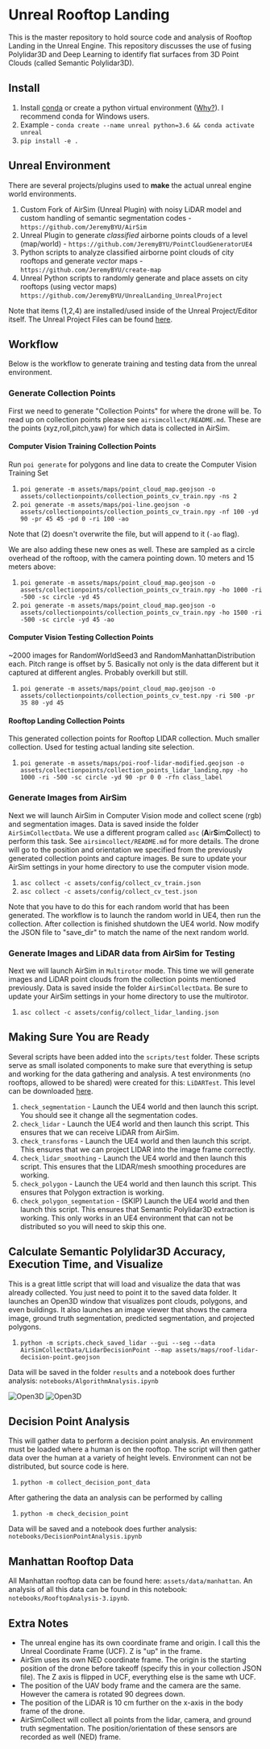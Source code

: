 # Unreal Rooftop Landing

This is the master repository to hold source code and analysis of Rooftop Landing in the Unreal Engine. This repository discusses the use of fusing Polylidar3D and Deep Learning to identify flat surfaces from 3D Point Clouds (called Semantic Polylidar3D).

## Install

1. Install [conda](https://conda.io/projects/conda/en/latest/) or create a python virtual environment ([Why?](https://medium.freecodecamp.org/why-you-need-python-environments-and-how-to-manage-them-with-conda-85f155f4353c)). I recommend conda for Windows users.
2. Example - `conda create --name unreal python=3.6 && conda activate unreal` 
2. `pip install -e .`


## Unreal Environment

There are several projects/plugins used to **make** the actual unreal engine world environments. 

1. Custom Fork of AirSim (Unreal Plugin) with noisy LiDAR model and custom handling of semantic segmentation codes - `https://github.com/JeremyBYU/AirSim`
2. Unreal Plugin to generate *classified* airborne points clouds of a level (map/world) - `https://github.com/JeremyBYU/PointCloudGeneratorUE4`
3. Python scripts to analyze classified airborne point clouds of city rooftops and generate *vector* maps - `https://github.com/JeremyBYU/create-map`
4. Unreal Python scripts to randomly generate and place assets on city rooftops (using vector maps) `https://github.com/JeremyBYU/UnrealLanding_UnrealProject`

Note that items (1,2,4) are installed/used inside of the Unreal Project/Editor itself. The Unreal Project Files can be found [here](https://github.com/JeremyBYU/UnrealLanding_UnrealProject).


## Workflow

Below is the workflow to generate training and testing data from the unreal environment.


### Generate Collection Points

First we need to generate "Collection Points" for where the drone will be. To read up on collection points please see `airsimcollect/README.md`. These are the points (xyz,roll,pitch,yaw) for which data is collected in AirSim.


#### Computer Vision Training Collection Points

Run `poi generate` for polygons and line data to create the Computer Vision Training Set

1. `poi generate -m assets/maps/point_cloud_map.geojson -o assets/collectionpoints/collection_points_cv_train.npy -ns 2`
2. `poi generate -m assets/maps/poi-line.geojson -o assets/collectionpoints/collection_points_cv_train.npy -nf 100 -yd 90 -pr 45 45 -pd 0 -ri 100 -ao`

Note that (2) doesn't overwrite the file, but will append to it (`-ao` flag).

We are also adding these new ones as well. These are sampled as a circle overhead of the roftoop, with the camera pointing down. 10 meters and 15 meters above:

1. `poi generate -m assets/maps/point_cloud_map.geojson -o assets/collectionpoints/collection_points_cv_train.npy -ho 1000 -ri -500 -sc circle -yd 45`
2. `poi generate -m assets/maps/point_cloud_map.geojson -o assets/collectionpoints/collection_points_cv_train.npy -ho 1500 -ri -500 -sc circle -yd 45 -ao`

#### Computer Vision Testing Collection Points

~2000 images for RandomWorldSeed3 and RandomManhattanDistribution each. Pitch range is offset by 5. Basically not only is the data different but it captured at different angles.  Probably overkill but still.

1. `poi generate -m assets/maps/point_cloud_map.geojson -o assets/collectionpoints/collection_points_cv_test.npy -ri 500 -pr 35 80 -yd 45`


#### Rooftop Landing Collection Points

This generated collection points for Rooftop LIDAR collection. Much smaller collection. Used for testing actual landing site selection. 

<!-- 1. `poi generate -m assets/maps/poi-roof-lidar-modified.geojson -o assets/collectionpoints/collection_points_lidar_landing.npy -ho 1000 -ri 1000 -pr 75 75 -pd 0 -yd 90 -rfn class_label` -->

1. `poi generate -m assets/maps/poi-roof-lidar-modified.geojson -o assets/collectionpoints/collection_points_lidar_landing.npy -ho 1000 -ri -500 -sc circle -yd 90 -pr 0 0 -rfn class_label`

### Generate Images from AirSim

Next we will launch AirSim in Computer Vision mode and collect scene (rgb) and segmentation images. Data is saved inside the folder `AirSimCollectData`. We use a different program called `asc` (**A**ir**S**im**C**ollect) to perform this task. See `airsimcollect/README.md` for more details.  The drone will go to the position and orientation we specified from the previously generated collection points and capture images. Be sure to update your AirSim settings in your home directory to use the computer vision mode.

1. `asc collect -c assets/config/collect_cv_train.json`
2. `asc collect -c assets/config/collect_cv_test.json`


Note that you have to do this for each random world that has been generated.  The workflow is to launch the random world in UE4, then run the collection. After collection is finished shutdown the UE4 world. Now modify the JSON file to "save_dir" to match the name of the next random world.

### Generate Images and LiDAR data from AirSim for Testing

Next we will launch AirSim in `Multirotor` mode. This time we will generate images and LiDAR point clouds from the collection points mentioned previously. Data is saved inside the folder `AirSimCollectData`. Be sure to update your AirSim settings in your home directory to use the multirotor.

1. `asc collect -c assets/config/collect_lidar_landing.json`

<!-- Notes - Sometimes the camera takes time to update position, add more time delay than 0.5 seconds. In other words the lidar and vehicle move to a new position but the camera is still in the old position (AirSim bug). -->


## Making Sure You are Ready

Several scripts have been added into the `scripts/test` folder. These scripts serve as small isolated components to make sure that everything is setup and working for the data gathering and analysis. A test environments (no rooftops, allowed to be shared) were created for this: `LiDARTest`. This level can be downloaded [here](https://drive.google.com/file/d/1UdfcBkOJIA2WSiWwvUXy9Zx65pt3XhJV/view?usp=sharing).

1. `check_segmentation` - Launch the UE4 world and then launch this script. You should see it change all the segmentation codes.
2. `check_lidar` -  Launch the UE4 world and then launch this script. This ensures that we can receive LiDAR from AirSim.
3. `check_transforms` - Launch the UE4 world and then launch this script. This ensures that we can project LIDAR into the image frame correctly.
4. `check_lidar_smoothing` - Launch the UE4 world and then launch this script. This ensures that the LIDAR/mesh smoothing procedures are working.
5. `check_polygon` - Launch the UE4 world and then launch this script. This ensures that Polygon extraction is working.
6. `check_polygon_segmentation` - (SKIP) Launch the UE4 world and then launch this script. This ensures that Semantic Polylidar3D extraction is working. This only works in an UE4 environment that can not be distributed so you will need to skip this one.

## Calculate Semantic Polylidar3D Accuracy, Execution Time, and Visualize 

This is a great little script that will load and visualize the data that was already collected. You just need to point it to the saved data folder. It launches an Open3D window that visualizes pont clouds, polygons, and even buildings.  It also launches an image viewer that shows the camera image, ground truth segmentation, predicted segmentation, and projected polygons.

1. `python -m scripts.check_saved_lidar --gui --seg --data AirSimCollectData/LidarDecisionPoint --map assets/maps/roof-lidar-decision-point.geojson`


Data will be saved in the folder `results` and a notebook does further analysis: `notebooks/AlgorithmAnalysis.ipynb`

![Open3D](./assets/imgs/o3d_example.png "Open3D")
![Open3D](./assets/imgs/opencv_example.png "Open3D")


## Decision Point Analysis

This will gather data to perform a decision point analysis. An environment must be loaded where a human is on the rooftop. The script will then gather data over the human at a variety of height levels. Environment can not be distributed, but source code is here.

1. `python -m collect_decision_pont_data`

After gathering the data an analysis can be performed by calling 

1. `python -m check_decision_point`

Data will be saved and a notebook does further analysis: `notebooks/DecisionPointAnalysis.ipynb`


## Manhattan Rooftop Data

All Manhattan rooftop data can be found here: `assets/data/manhattan`. An analysis of all this data can be found in this notebook: `notebooks/RooftopAnalysis-3.ipynb`.

## Extra Notes

* The unreal engine has its own coordinate frame and origin. I call this the Unreal Coordinate Frame (UCF). Z is "up" in the frame.
* AirSim uses its own NED coordinate frame. The origin is the starting position of the drone before takeoff (specify this in your collection JSON file). The Z axis is flipped in UCF, everything else is the same wth UCF.
* The position of the UAV body frame and the camera are the same. However the camera is rotated 90 degrees down.
* The position of the LiDAR is 10 cm further on the x-axis in the body frame of the drone.
* AirSimCollect will collect all points from the lidar, camera, and ground truth segmentation. The position/orientation of these sensors are recorded as well (NED) frame.

 

<!-- ## Scratch

### TODO

* Collect more data (RGB, SEG) from 2 more worlds, 2000 Images each
  * 1 world randomly generated according to the distribution of Manhattan
  * 1 world manually created according to the distribution of Manhattan
  * Send that data to Brian to evaluate model performance for segmentation
* Collect more data of building rooftops. Use the manually created world
  * Each building will capture - Scene, Segmentation, Lidar, records.json. 3 New folders will be created LidarClassified, Polygons, SegmentationPredicted, LabeledScene
    * 4 pictures of each building, 10 meters and 10 meters up, each 4 sides of the roof
    * records.json will need to be modified to identify building name. Make a simple script that integrates poi-roof-lidar.geoson with records.json

  * For each snapshot perform the following and record timing and metrics
    * Every picture will need to sent to DeepLearningModel to provide a prediction. That prediction (picture) will be saved in SegmentationPredicted
      * Record time to predict, and calculate metrics (IOU?)
    * Lidar Point cloud should be projected into ground truth segmented image. True classified point cloud should be saved in LidarClassified
      * Record time to project point cloud
    * Lidar Point cloud should be projected into predicted segmented image. Predicted classified point cloud should be saved in LidarClassified
      * Record time to project point cloud
    * Use polylidar to extract roof polygon for both point clouds. Save polygon into Polygons folder
      * Record time to generate polygon
    * Use polylabel to find greatest inscribed circle. 
      * Record time to find polylabel, Record position 
    * Project polylabel plane and landing zone into scene picture
      * Save picture into labeled scene

  * Do a few 360 point clouds photos?


### Examples
  * predict_segmentation, laptop, N/A,  0, Building1, 20ms, IOU, N/A
  * classify_point_cloud, laptop, groundtruth, 0, Building1, 20ms, N/A, N/A
  * classify_point_cloud, laptop, predicted, 0, Building1, 20ms, N/A, N/A
  * classify_point_cloud, jetson, predicted, 0, Building1, 20ms, N/A, N/A
  * polylidar, laptop, predicted, 0, Building1, 20ms, N/A, N/A
  * polylidar, jetson, predicted, 0, Building1, 20ms, N/A, N/A
  * polylabel, laptop, predicted, 0, Building1, 20ms, UK, [point,radius]
  * polylabel, laptop, groundtruth, 0, Building1, 20ms, UK, [point,radius]


  ```
{
	"class_name" : "ViewTrajectory",
	"interval" : 29,
	"is_loop" : false,
	"trajectory" : 
	[
		{
			"boundingbox_max" : [ 46.592327117919922, 47.800155639648438, 24.875473022460938 ],
			"boundingbox_min" : [ -45.977882385253906, -59.884254455566406, -13.06738160405574 ],
			"field_of_view" : 59.999999999999993,
			"front" : [ 0.013683577996376688, -0.32966681771908396, -0.94399817213180537 ],
			"lookat" : [ 2.5488070936335969, -8.1752193707871861, 6.6814923975724128 ],
			"up" : [ 0.0051760193170947164, 0.94409726625824619, -0.32962639558708806 ],
			"zoom" : 0.30142939629576992
		}
	],
	"version_major" : 1,
	"version_minor" : 0
}

{
	"class_name" : "ViewTrajectory",
	"interval" : 29,
	"is_loop" : false,
	"trajectory" : 
	[
		{
			"boundingbox_max" : [ 8.4127435684204102, 5.8720441335277966, 0.63159967445807108 ],
			"boundingbox_min" : [ -8.211085319519043, -5.8716968618454288, -2.5818006992340088 ],
			"field_of_view" : 59.999999999999993,
			"front" : [ -0.23736820253299898, 0.01738649469363451, -0.97126414853453824 ],
			"lookat" : [ -0.4090289712471753, -1.0071293015254705, -0.86852741102983266 ],
			"up" : [ 0.97141962599464171, 0.003737243918986703, -0.23733929982268123 ],
			"zoom" : 0.57129903937538118
		}
	],
	"version_major" : 1,
	"version_minor" : 0
}

{
	"class_name" : "ViewTrajectory",
	"interval" : 29,
	"is_loop" : false,
	"trajectory" : 
	[
		{
			"boundingbox_max" : [ 99.63488281250001, 118.96718750000001, 10.57262817382817 ],
			"boundingbox_min" : [ -172.06511718750002, -157.73282089603492, -26.46878417968756 ],
			"field_of_view" : 59.999999999999993,
			"front" : [ -0.75057721738910432, -0.023062933894965568, -0.6603801494719429 ],
			"lookat" : [ 14.595872846040965, 4.5219864368272846, 9.3399041178781541 ],
			"up" : [ 0.66077992921403872, -0.023277484157787354, -0.75021866404347348 ],
			"zoom" : 0.16742981091231904
		}
	],
	"version_major" : 1,
	"version_minor" : 0
}

  ```


 -->
